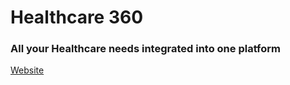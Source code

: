 # Healthcare 360

### All your Healthcare needs integrated into one platform


[Website](https://healthreliance360.com/)
